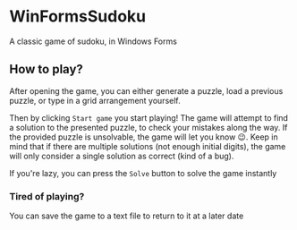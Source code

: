 # WinFormsSudoku
A classic game of sudoku, in Windows Forms

## How to play?
After opening the game, you can either generate a puzzle, load a previous puzzle, or type in a grid arrangement yourself.

Then by clicking `Start game` you start playing! The game will attempt to find a solution to the presented puzzle, to check your mistakes along the way.
If the provided puzzle is unsolvable, the game will let you know 😉. Keep in mind that if there are multiple solutions (not enough initial digits), the game will only consider a single solution as correct (kind of a bug). 

If you're lazy, you can press the `Solve` button to solve the game instantly

### Tired of playing?
You can save the game to a text file to return to it at a later date
